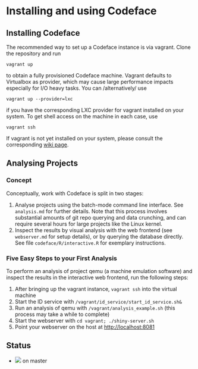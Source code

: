 # Installing and using Codeface

## Installing Codeface
The recommended way to set up a Codeface instance is via
vagrant. Clone the repository and run

	vagrant up

to obtain a fully provisioned Codeface machine. Vagrant defaults to
Virtualbox as provider, which may cause large performance impacts
especially for I/O heavy tasks. You can /alternatively/ use

	vagrant up --provider=lxc

if you have the corresponding LXC provider for vagrant installed on
your system. To get shell access on the machine in each case, use

	vagrant ssh

If vagrant is not yet installed on your system, please consult
the corresponding [wiki page](https://github.com/siemens/codeface/wiki/Running-codeface-with-Vagrant).

## Analysing Projects
### Concept
Conceptually, work with Codeface is split in two stages:

1. Analyse projects using the batch-mode command line interface. See
  `analysis.md` for further details. Note that this process involves
  substantial amounts of git repo querying and data crunching, and can
  require several hours for large projects like the Linux kernel.
2. Inspect the results by visual analysis with the web frontend (see
  `webserver.md` for setup details), or by querying the database
  directly. See file `codeface/R/interactive.R` for exemplary instructions.

### Five Easy Steps to your First Analysis
To perform an analysis of project qemu (a machine emulation software)
and inspect the results in the interactive web frontend, run the
following steps:

1. After bringing up the vagrant instance, `vagrant ssh` into the
   virtual machine
2. Start the ID service with `/vagrant/id_service/start_id_service.sh&`
3. Run an analysis of qemu with `/vagrant/analysis_example.sh` (this process
   may take a while to complete)
4. Start the webserver with `cd vagrant; ./shiny-server.sh`
5. Point your webserver on the host at [http://localhost:8081](http://localhost:8081)

## Status
- ![](https://travis-ci.org/siemens/codeface.svg?branch=master) on master
